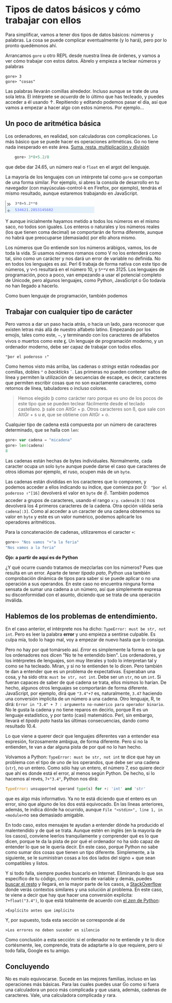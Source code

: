 # Tipos de datos básicos y cómo trabajar con ellos

Para simplificar, vamos a tener dos tipos de datos básicos: números y
palabras. La cosa se puede complicar eventualmente (y lo hará), 
pero por lo pronto
quedémonos ahí.

Arrancamos `gore` u otro REPL desde nuestra línea de órdenes, y vamos
a ver cómo trabajar con estos datos. Ábrelo y 
empieza a teclear números y palabras

	gore> 3
	gore> "cosas"
	
Las palabras llevarán comillas alrededor. Incluso aunque se trate de
una sola letra. El intérprete se *acuerda* de lo último que has
tecleado, y puedes acceder a él usando ↑. Repitiendo y editando
podemos pasar el día, así que vamos a empezar a hacer algo con
estos números. Por ejemplo...

## Un poco de aritmética básica

Los ordenadores, en realidad, son calculadoras con complicaciones. Lo
más básico que se puede hacer es operaciones aritméticas. Go no tiene nada inesperado en este
área. [Suma, resta, multiplicación y división](https://golang.org/ref/spec#Arithmetic_operators)
```go
	gore> 3*8+5.2/8
```	
	
que debe dar 24.65, un número real o `float` en el argot del
lenguaje. 

La mayoría de los lenguajes con un intérprete tal como `gore` se comportan de una forma similar. Por ejemplo, si abres la consola de
desarrollo en tu navegador (con mayúsculas-control-k en Firefox, por
ejemplo), tendrás el mismo resultado, aunque estaremos trabajando en JavaScript.

![Resultado en la consola de desarrollo de JavaScript](../img/js-resultado.png)
	
Y aunque inicialmente hayamos metido a todos los números en el mismo
saco, no todos son iguales. Los enteros o naturales y los números reales
(los que tienen coma decimal) se comportarán de forma diferente,
aunque no habrá que preocuparse (demasiado) por ello ahora mismo. 

Los números que Go entiende son los números arábigos, vamos, 
los de toda la vida. Si usamos números romanos como Ⅴ no los entenderá como tal, 
sino como un carácter y nos dará un error de variable no definida. No en todos
los lenguajes es así. Perl 6 trabaja de forma nativa con este tipo de números,
y `Ⅴ+5` resultará en el número 10, y `5**Ⅴ` en 3125. Los lenguajes de
programación, poco a poco, van empezando a usar el potencial completo de
Unicode, pero algunos lenguajes, como Python, JavaScript o Go todavía no han
llegado a hacerlo.

Como buen lenguaje de programación, también podemos

## Trabajar con cualquier tipo de carácter

Pero vamos a dar un paso hacia atrás, o hacia un lado, para reconocer
que existen letras más allá de nuestro alfabeto latino. Empezando por
los emojis, tales como este, ⌣, y terminando con los caracteres de
alfabetos vivos o muertos como
este [ꡡ](https://es.wikipedia.org/wiki/Alfabeto_%27Phags-pa). Un
lenguaje de programación moderno, y un ordenador moderno, debe ser
capaz de trabajar con todos ellos.

	"þor el poderoso ✌"

Como hemos visto más arriba, las cadenas o *strings* están rodeadas
por comillas, dobles `"` o *backticks* <code>`</code>. Las primeras 
no pueden contener saltos de línea y permiten la utilización de secuencias
de escape, es decir, caracteres que permiten escribir cosas que no son
exactamente caracteres, como retornos de línea, tabuladores o incluso
colores. 

>Hemos elegido þ como carácter raro porque es uno de los pocos de este
>tipo que se pueden teclear fácilmente desde el teclado castellano. þ
>sale con AltGr + p. Otros caracteres son ß, que sale con AltGr + s u
>ø, que se obtiene con AltGr + o.

Cualquier tipo de cadena está compuesta por un número de caracteres
determinado, que se halla con `len`:
```go
gore> var cadena = "micadena"
gore> len(cadena)
8
```
Las cadenas están hechas de bytes individuales. Normalmente, cada caracter
ocupa un solo `byte` aunque puede darse el caso que caracteres de otros idiomas
por ejemplo, el ruso, ocupen más de un `byte`.


Las cadenas están divididas en los caracteres que lo componen, y podemos acceder a ellos
indicando su índice, que comienza por 0: ` "þor el poderoso ✌"[16]`
devolverá el valor en `byte` de ✌.  También podemos acceder a grupos de
caracteres, usando el rango `x:y`. `cadena[0:3]` nos devolverá los 4 primeros
caracteres de la cadena. Otra opción válida sería `cadena[:3]`. Como al acceder
a un caracter de una cadena obtenemos su valor en `byte` y este es un valor
numérico, podemos aplicarle los operadores aritméticos. 

Para la concatenación de cadenas, utilizaremos el caracter `+`:

```go
gore>> "Nos vamos "+"a la feria"
"Nos vamos a la feria"
```

**Ojo: a partir de aquí es de Python**

¿Y qué ocurre cuando tratamos de mezclarlas con los números? Pues que 
resulta en un error. Aparte de tener *tipado pato*, Python usa también
comprobación dinámica de tipos para saber si se puede aplicar o no una 
operación a sus operandos. En este caso no encuentra ninguna forma sensata de
sumar una cadena a un número, así que simplemente expresa su disconformidad
con el asunto, diciendo que se trata de una operación inválida.




## Hablemos de los problemas de entendimiento.

En el caso anterior, el intérprete nos ha dicho: `TypeError: must be
str, not int`. Pero es leer la palabra **error** y uno empieza a
sentirse culpable. Es culpa mía, todo lo hago mal, voy a empezar de
nuevo hasta que lo consiga.

Pero no hay por qué tomárselo así. *Error* es simplemente la forma en
la que los ordenadores nos dicen "No te he entendido bien". Los
ordenadores, y los intérpretes de lenguajes, son muy literales y todo
lo interpretan tal y como se ha tecleado. Miran, y si no te entienden te
lo dicen. Pero también te dan a entender que es un problema de
expectativas. Esperaban una cosa, y ha sido otra: `must be str, not
int`. Debe ser un `str`, no un `int`. Si fueran capaces de saber de
qué cadena se trata, ellos mismos lo harían. De hecho, algunos otros
lenguajes se comportarán de forma diferente. JavaScript, por ejemplo,
dirá que `"3.4"+7` es, naturalmente, `3.47` haciendo una conversión
implícita de un número a una cadena. Otro lenguaje, R, te dirá: `Error
in "3.4" + 7 : argumento no-numérico para operador binario`. No le
gusta la cadena y no tiene reparos en decirlo, porque R es un lenguaje
estadístico, y por tanto (casi) matemático. Perl, sin embargo, llevará
el *tipado pato* hasta las últimas consecuencias, dando como resultado
10.4. 

Lo que viene a querer decir que lenguajes diferentes van a entender
esa expresión, forzosamente ambigua, de forma diferente. Pero si no la entienden,
te van a dar alguna pista de por qué no lo han hecho.

Volvamos a Python: `TypeError: must be str, not int` te
dice que hay un problema con el tipo de uno de los operandos, que debe
ser una cadena (`str`), no un entero. Como sólo hay un entero, el
número 7, eso quiere decir que ahí es donde está el error, al menos
según Python. De hecho, si lo hacemos al revés, `7+"3.4"`, Python nos
dirá:

```python
TypeError: unsupported operand type(s) for +: 'int' and 'str'
```
que es algo más informativo. Ya no te está diciendo que el entero es
un error, sino que alguno de los dos está equivocado. En las líneas
anteriores, además, te indica dónde ha ocurrido, aunque `File
"<stdin>", line 1, in <module>`no sea demasiado amigable. 

En todo caso, estos mensajes te ayudan a entender dónde ha producido
el malentendido y de qué se trata. Aunque estén en inglés (en la
mayoría de los casos), conviene leerlos tranquilamente y comprender
qué es lo que dicen, porque te da la pista de por qué el ordenador no
ha sido capaz de entender lo que se le quería decir. En este caso,
porque Python no sabe como sumar dos cosas que tienen un tipo
diferente. Simplemente, a la siguiente, se le suministran cosas a los
dos lados del signo + que sean compatibles y listos.

Y si todo falla, siempre puedes buscarlo en Internet. Eliminando lo
que sea específico de tu código, como nombres de variable y demás,
puedes
[buscar el resto](https://www.google.es/search?client=ubuntu&channel=fs&q=TypeError%3A+unsupported+operand+type%28s%29+for+%2B&ie=utf-8&oe=utf-8&gfe_rd=cr&ei=1VxHWYD8BvKJ8QfWtZu4Aw) y
llegará, en la mayor parte de los casos,
a
[StackOverflow](https://stackoverflow.com/questions/2376464/typeerror-unsupported-operand-types-for-str-and-int) donde
verás contextos similares y una solución al problema. En este caso, te
viene a decir que hay que hacer una conversión explícita:
`7+float("3.4")`, lo que está totalmente de acuerdo
con [el *zen* de Python](https://hipertextual.com/2011/02/zen-python): 

	>Explícito antes que implícito
	
Y, por supuesto, toda esta sección se corresponde al de

	>Los errores no deben suceder en silencio
	
Como conclusión a esta sección: si el ordenador no te entiende y te
lo dice cortésmente, lee, comprende, trata de adaptarte a lo que
requiere, pero si todo falla, Google es tu amigo.

## Concluyendo

No es malo equivocarse. Sucede en las mejores familias, incluso en las
operaciones más básicas. Para las cuales puedes usar Go como si
fuera una calculadora un poco más complicada y que usara, además,
cadenas de caracteres. Vale, una calculadora complicada *y* rara. 
